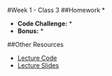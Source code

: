 #Week 1 - Class 3
##Homework
* 
* **Code Challenge:** 
	* 
* **Bonus:**
	* 

##Other Resources
* [Lecture Code](lecture-code/)
* [Lecture Slides](lecture-slides/)